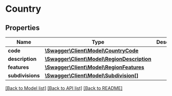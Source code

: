 # Country

## Properties
Name | Type | Description | Notes
------------ | ------------- | ------------- | -------------
**code** | [**\Swagger\Client\Model\CountryCode**](CountryCode.md) |  | [optional] 
**description** | [**\Swagger\Client\Model\RegionDescription**](RegionDescription.md) |  | [optional] 
**features** | [**\Swagger\Client\Model\RegionFeatures**](RegionFeatures.md) |  | [optional] 
**subdivisions** | [**\Swagger\Client\Model\Subdivision[]**](Subdivision.md) |  | [optional] 

[[Back to Model list]](../../README.md#documentation-for-models) [[Back to API list]](../../README.md#documentation-for-api-endpoints) [[Back to README]](../../README.md)

